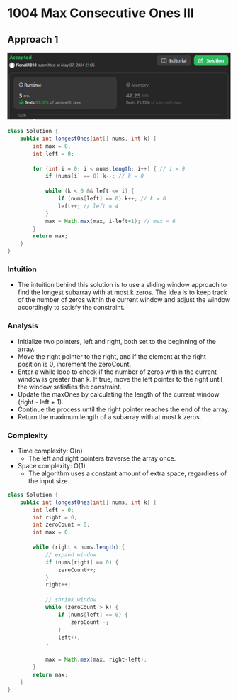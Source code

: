 # 1004 Max Consecutive Ones III

## Approach 1

![alt text](image-5.png)

```java
class Solution {
    public int longestOnes(int[] nums, int k) {
        int max = 0;
        int left = 0;

        for (int i = 0; i < nums.length; i++) { // i = 9
            if (nums[i] == 0) k--; // k = 0

            while (k < 0 && left <= i) {
                if (nums[left] == 0) k++; // k = 0
                left++; // left = 4
            }
            max = Math.max(max, i-left+1); // max = 6
        }
        return max;
    }
}
```


### Intuition
- The intuition behind this solution is to use a sliding window approach to find the longest subarray with at most k zeros. The idea is to keep track of the number of zeros within the current window and adjust the window accordingly to satisfy the constraint.

### Analysis
- Initialize two pointers, left and right, both set to the beginning of the array.
- Move the right pointer to the right, and if the element at the right position is 0, increment the zeroCount.
- Enter a while loop to check if the number of zeros within the current window is greater than k. If true, move the left pointer to the right until the window satisfies the constraint.
- Update the maxOnes by calculating the length of the current window (right - left + 1).
- Continue the process until the right pointer reaches the end of the array.
- Return the maximum length of a subarray with at most k zeros.

### Complexity
- Time complexity: O(n)
  - The left and right pointers traverse the array once.
- Space complexity: O(1)
  - The algorithm uses a constant amount of extra space, regardless of the input size.

```java
class Solution {
    public int longestOnes(int[] nums, int k) {
        int left = 0;
        int right = 0;
        int zeroCount = 0;
        int max = 0;

        while (right < nums.length) {
            // expand window
            if (nums[right] == 0) {
                zeroCount++;
            }
            right++;

            // shrink window
            while (zeroCount > k) {
                if (nums[left] == 0) {
                    zeroCount--;
                }
                left++;
            }

            max = Math.max(max, right-left);
        }
        return max;
    }
}
```